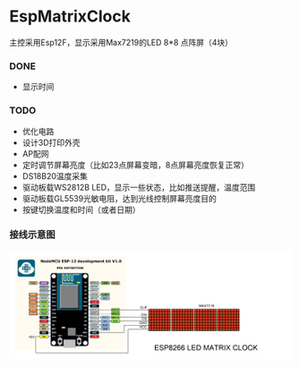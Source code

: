 # EspMatrixClock

主控采用Esp12F，显示采用Max7219的LED 8*8 点阵屏（4块）

### DONE
- 显示时间
### TODO
- 优化电路
- 设计3D打印外壳
- AP配网
- 定时调节屏幕亮度（比如23点屏幕变暗，8点屏幕亮度恢复正常）
- DS18B20温度采集
- 驱动板载WS2812B LED，显示一些状态，比如推送提醒，温度范围
- 驱动板载GL5539光敏电阻，达到光线控制屏幕亮度目的
- 按键切换温度和时间（或者日期）


### 接线示意图
![avatar](img/ESP8266_LED_Matrix_Clock_wrie.gif)
